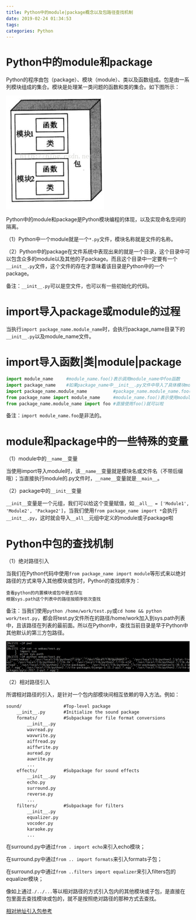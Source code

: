 ```yaml
---
title: Python中的module|package概念以及包路径查找机制
date: 2019-02-24 01:34:53
tags:
categories: Python
---
```


# Python中的module和package

Python的程序由包（package）、模块（module）、类以及函数组成。包是由一系列模块组成的集合。模块是处理某一类问题的函数和类的集合。如下图所示：

![](/images/python_pkg_1_1.png)

Python中的module和package是Python模块编程的体现，以及实现命名空间的隔离。

（1）Python中一个module就是一个`*.py`文件，模块名称就是文件的名称。

（2）Python中的package在文件系统中表现出来的就是一个目录，这个目录中可以包含众多的module以及其他的子package。而且这个目录中一定要有一个`__init__.py`文件，这个文件的存在才意味着该目录是Python中的一个package。

备注：`__init__.py`可以是空文件，也可以有一些初始化的代码。

# import导入package或module的过程

当执行`import package_name.module_name`时，会执行package_name目录下的`__init__.py`以及module_name文件。

# import导入函数|类|module|package

```python
import module_name     #module_name.foo()表示调用module_name中foo函数
import package_name    #如果package_name中__init__.py文件中导入了具体模块module_name,那么可以用package_name.module_name来使用module_name中的功能，否则是不行的
import package_name.module_name          #package_name.module_name.foo()表示使用module_name中的foo函数
from package_name import module_name     #module_name.foo()表示使用module_name的foo函数
from package_name.module_name import foo #直接使用foo()就可以啦
```

备注：`import module_name.foo`是非法的。

# module和package中的一些特殊的变量

（1）module中的`__name__`变量

当使用import导入module时，该`__name__`变量就是模块名或文件名（不带后缀哦）；当直接执行module的.py文件时，`__name__`变量就是`__main__`。

（2）package中的`__init__`变量

`__init__`变量是一个元组，我们可以给这个变量赋值，如`__all__ = ['Module1', 'Module2', 'Package2']`，当我们使用`from package_name import *`会执行`__init__.py`，这时就会导入`__all__`元组中定义的module或子package啦

# Python中包的查找机制

（1）绝对路径引入

当我们在Python代码中使用`from package_name import module`等形式来以绝对路径的方式来导入其他模块或包时，Python的查找顺序为：

    查看python的内置模块或包中是否存在
    根据sys.path这个列表中的路径按顺序依次查找

备注：当我们使用`python /home/work/test.py`或`cd home && python work/test.py`，都会将test.py文件所在的路径/home/work加入到sys.path列表中，且该路径在列表的最前面。所以在Python中，查找当前目录是早于Python中其他默认的第三方包路径。

![](/images/python_pkg_1_2.png)

（2）相对路径引入

所谓相对路径的引入，是针对一个包内部模块间相互依赖的导入方法。例如：

```text
sound/                #Top-level package
    __init__.py       #Initialize the sound package
    formats/          #Subpackage for file format conversions
        __init__.py
        wavread.py
        wavwrite.py
        aiffread.py
        aiffwrite.py
        auread.py
        auwrite.py
        ...
    effects/          #Subpackage for sound effects
        __init__.py
        echo.py
        surround.py
        reverse.py
        ...
    filters/          #Subpackage for filters
        __init__.py
        equalizer.py
        vocoder.py
        karaoke.py
        ...
```

在surround.py中通过`from . import echo`来引入echo模块；

在surround.py中通过`from .. import formats`来引入formats子包；

在surround.py中通过`from ..filters import equalizer`来引入filters包的equalizer模块；

像如上通过`./../...`等以相对路径的方式引入包内的其他模块或子包，是直接在包里面去查找模块或包的，就不是按照绝对路径的那种方式去查找。

[相对地址引入包参考](https://docs.python.org/2/tutorial/modules.html#intra-package-references)
